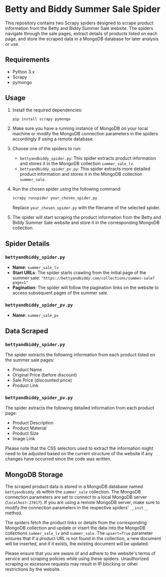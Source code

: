 # Betty and Biddy Summer Sale Spider

This repository contains two Scrapy spiders designed to scrape product information from the Betty and Biddy Summer Sale website. The spiders navigate through the sale pages, extract details of products listed on each page, and store the scraped data in a MongoDB database for later analysis or use.

## Requirements

- Python 3.x
- Scrapy
- pymongo

## Usage

1. Install the required dependencies:

   ```bash
   pip install scrapy pymongo
   ```

2. Make sure you have a running instance of MongoDB on your local machine or modify the MongoDB connection parameters in the spiders accordingly if using a remote database.

3. Choose one of the spiders to run:

   - `bettyandbiddy_spider.py`: This spider extracts product information and stores it in the MongoDB collection `summer_sale_lv`.
   - `bettyandbiddy_spider_pv.py`: This spider extracts more detailed product information and stores it in the MongoDB collection `summer_sale`.

4. Run the chosen spider using the following command:

   ```bash
   scrapy runspider your_chosen_spider.py
   ```

   Replace `your_chosen_spider.py` with the filename of the selected spider.

5. The spider will start scraping the product information from the Betty and Biddy Summer Sale website and store it in the corresponding MongoDB collection.

## Spider Details

### `bettyandbiddy_spider.py`

- **Name**: `summer_sale_lv`
- **Start URLs**: The spider starts crawling from the initial page of the summer sale: `"https://bettyandbiddy.com/collections/summer-sale?page=1"`
- **Pagination**: The spider will follow the pagination links on the website to access subsequent pages of the summer sale.

### `bettyandbiddy_spider_pv.py`

- **Name**: `summer_sale_pv`

## Data Scraped

### `bettyandbiddy_spider.py`

The spider extracts the following information from each product listed on the summer sale pages:

- Product Name
- Original Price (before discount)
- Sale Price (discounted price)
- Product Link

### `bettyandbiddy_spider_pv.py`

The spider extracts the following detailed information from each product page:

- Product Description
- Product Material
- Product Size
- Image Link

Please note that the CSS selectors used to extract the information might need to be adjusted based on the current structure of the website if any changes have occurred since the code was written.

## MongoDB Storage

The scraped product data is stored in a MongoDB database named `bettyandbiddy_db` within the `summer_sale` collection. The MongoDB connection parameters are set to connect to a local MongoDB server (`localhost:27017`). If you are using a remote MongoDB server, make sure to modify the connection parameters in the respective spiders' `__init__` method.

The spiders fetch the product links or details from the corresponding MongoDB collection and update or insert the data into the MongoDB collections `summer_sale_lv` and `summer_sale`. The `upsert=True` parameter ensures that if a product URL is not found in the collection, a new document will be inserted, and if it exists, the existing document will be updated.

Please ensure that you are aware of and adhere to the website's terms of service and scraping policies while using these spiders. Unauthorized scraping or excessive requests may result in IP blocking or other restrictions by the website.